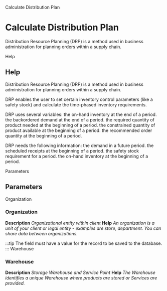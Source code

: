 
Calculate Distribution Plan
# Calculate Distribution Plan


Distribution Resource Planning (DRP) is a method used in business administration for planning orders within a supply chain. 

Help
## Help

Distribution Resource Planning (DRP) is a method used in business administration for planning orders within a supply chain. 

DRP enables the user to set certain inventory control parameters (like a safety stock) and calculate the time-phased inventory requirements.

DRP uses several variables:
the on-hand inventory at the end of a period.
the backordered demand at the end of a period.
the required quantity of product needed at the beginning of a period.
the constrained quantity of product available at the beginning of a period.
the recommended order quantity at the beginning of a period.

DRP needs the following information:
the demand in a future period.
the scheduled receipts at the beginning of a period.
the safety stock requirement for a period.
the on-hand inventory at the beginning of a period.

Parameters
## Parameters


Organization
### Organization

**Description**
 *Organizational entity within client*
**Help**
 *An organization is a unit of your client or legal entity - examples are store, department. You can share data between organizations.*

:::tip
The field must have a value for the record to be saved to the database.
:::
Warehouse
### Warehouse

**Description**
 *Storage Warehouse and Service Point*
**Help**
 *The Warehouse identifies a unique Warehouse where products are stored or Services are provided.*
